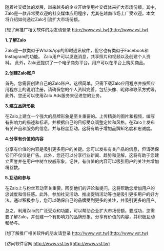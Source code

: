 随着社交媒体的发展，越来越多的企业开始使用社交媒体来扩大市场份额。其中，Zalo是一款非常受欢迎的社交媒体应用程序，尤其在越南市场上广受欢迎。本文将介绍如何通过Zalo引流扩大市场份额。

[想了解推广相关软件的朋友请登录 http://www.vst.tw](http://www.vst.tw)

**1.了解Zalo**

Zalo是一款类似于WhatsApp的即时通讯软件，但它也有类似于Facebook和Instagram的功能。 Zalo用户可以发送消息，共享照片和视频以及创建个人资料。 此外，Zalo还提供了一个电子商务平台，用户可以在平台上购买商品。

**2.创建Zalo账户**

首先，您需要创建自己的Zalo账户。这很简单，只需下载Zalo应用程序并按照应用程序上的说明注册。请确保您的个人资料完善，包括头像、昵称和联系方式等。此外，您还可以使用Zalo Ads服务来促进您的业务。

**3.建立品牌形象**

在Zalo上建立一个强大的品牌形象是至关重要的。上传精美的图片和视频，编写有影响力的描述和标语，并根据自己的目标受众调整定位和风格。在Zalo上发布有关产品和服务的信息，并与粉丝互动，这将有助于增加品牌知名度和忠诚度。

**4.分享有价值的内容**

分享有价值的内容是吸引更多用户的关键。您可以发布有关产品的信息，但请确保它们不仅仅是广告。此外，您还可以分享行业新闻、趋势和见解，这将有助于您建立声誉并在用户中树立权威形象。记住，有价值的内容可以吸引用户的关注并增加粉丝数。

**5.互动和参与**

在Zalo上与粉丝互动至关重要。回复他们的评论和提问，这将帮助您增加用户的忠诚度和信任感。此外，参加社交活动、推出促销活动等也是吸引更多用户的好方法。通过积极参与，您可以确保自己的品牌受到更多的关注，并吸引更多的用户。

总之，利用Zalo的广泛受众和功能，可以帮助企业扩大市场份额。要成功，您需要了解Zalo，并创建一个有影响力的品牌形象，分享有价值的内容，并积极互动和参与。

[想了解推广相关软件的朋友请登录 http://www.vst.tw](http://www.vst.tw)


[访问软件官网 http://www.vst.tw](http://www.vst.tw)
